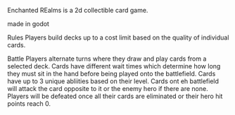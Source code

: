 Enchanted REalms is a 2d collectible card game.

made in  godot


Rules 
Players build decks up to a cost limit based on the quality of individual cards.

Battle
Players alternate turns where they draw and play cards from a selected deck. Cards have different wait times which determine how long they must sit in the hand before being played onto the battlefield.
Cards have up to 3 unique abliities based on their level. Cards ont eh battlefield will attack the card opposite to it or the enemy hero if there are none.
Players will be defeated once all their cards are eliminated or their hero hit points reach 0.

